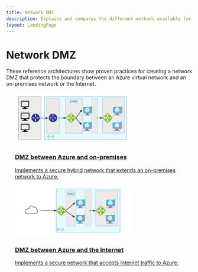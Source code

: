```yaml
---
title: Network DMZ
description: Explains and compares the different methods available for protecting applications and components running in Azure as part of a hybrid system from unauthorized intrusion.
layout: LandingPage
---
```

<!-- This file is generated! -->
<!-- See the templates in ./build/reference-architectures  -->
<!-- See data in index.json -->

# Network DMZ

These reference architectures show proven practices for creating a network DMZ that protects the boundary between an Azure virtual network and an on-premises network or the Internet.

<section class="series">
    <ul class="panelContent">
    <!-- DMZ between Azure and on-premises -->
<li style="display: flex; flex-direction: column;">
    <a href="./secure-vnet-hybrid.md" style="display: flex; flex-direction: column; flex: 1 0 auto;">
        <div class="cardSize" style="flex: 1 0 auto; display: flex;">
            <div class="cardPadding" style="display: flex;">
                <div class="card">
                    <div class="cardImageOuter">
                        <div class="cardImage">
                            <img src="./images/secure-vnet-hybrid.svg" height="140px" />
                        </div>
                    </div>
                    <div class="cardText">
                        <h3>DMZ between Azure and on-premises</h3>
                        <p>Implements a secure hybrid network that extends an on-premises network to Azure.</p>
                    </div>
                </div>
            </div>
        </div>
    </a>
</li>
    <!-- DMZ between Azure and the Internet -->
<li style="display: flex; flex-direction: column;">
    <a href="./secure-vnet-dmz.md" style="display: flex; flex-direction: column; flex: 1 0 auto;">
        <div class="cardSize" style="flex: 1 0 auto; display: flex;">
            <div class="cardPadding" style="display: flex;">
                <div class="card">
                    <div class="cardImageOuter">
                        <div class="cardImage">
                            <img src="./images/secure-vnet-dmz.svg" height="140px" />
                        </div>
                    </div>
                    <div class="cardText">
                        <h3>DMZ between Azure and the Internet</h3>
                        <p>Implements a secure network that accepts Internet traffic to Azure.</p>
                    </div>
                </div>
            </div>
        </div>
    </a>
</li>
    </ul>
</section>

<ul class="panelContent cardsI">
</ul>